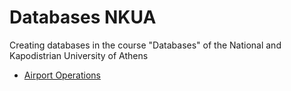 # Databases NKUA
Creating databases in the course "Databases" of the National and Kapodistrian University of Athens
- [Airport Operations](https://github.com/Notios/Databases-NKUA/blob/main/Airport_Operations.sql)
